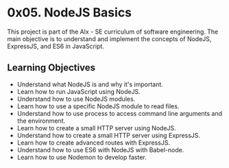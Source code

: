 # 0x05. NodeJS Basics

This project is part of the Alx - SE curriculum of software engineering. The main objective is to understand and implement the concepts of NodeJS, ExpressJS, and ES6 in JavaScript.

## Learning Objectives

- Understand what NodeJS is and why it's important.
- Learn how to run JavaScript using NodeJS.
- Understand how to use NodeJS modules.
- Learn how to use a specific NodeJS module to read files.
- Understand how to use process to access command line arguments and the environment.
- Learn how to create a small HTTP server using NodeJS.
- Understand how to create a small HTTP server using ExpressJS.
- Learn how to create advanced routes with ExpressJS.
- Understand how to use ES6 with NodeJS with Babel-node.
- Learn how to use Nodemon to develop faster.
